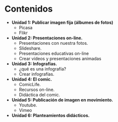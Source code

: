 # Contenidos

*   **Unidad 1: Publicar imagen fija (álbumes de fotos)**
    *   Picasa
    *   Flikr
*   **Unidad 2: Presentaciones on-line.**
    *   Presentaciones con nuestra fotos.
    *   Slideshare.
    *   Presentaciones educativas on-line
    *   Crear vídeos y presentaciones animadas
*   **Unidad 3: Infografías.**
    *   ¿qué es una infografía?
    *   Crear infografías.
*   **Unidad 4: El comic.**
    *   ComicLife.
    *   Recursos on-line.
    *   Didáctica del comic.
*   **Unidad 5: Publicación de imagen en movimiento.**
    *   Youtube.
    *   Vimeo
*   **Unidad 6: Planteamientos didácticos.**


